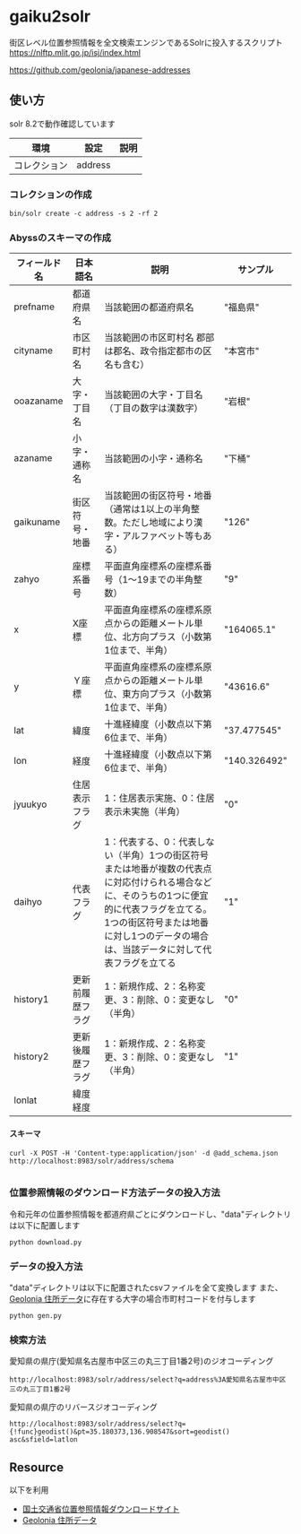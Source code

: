 
# gaiku2solr

街区レベル位置参照情報を全文検索エンジンであるSolrに投入するスクリプト
https://nlftp.mlit.go.jp/isj/index.html

https://github.com/geolonia/japanese-addresses
## 使い方
solr 8.2で動作確認しています

|  環境   |  設定 | 説明  | 
| ---- | ---- |---- |
|  コレクション   |  address |   | 

### コレクションの作成

```
bin/solr create -c address -s 2 -rf 2
```

### Abyssのスキーマの作成
|  フィールド名   |  日本語名  | 説明  | サンプル  |
| ---- | ---- |---- |---- |
|prefname|都道府県名|当該範囲の都道府県名|"福島県"|
|cityname|市区町村名|当該範囲の市区町村名 郡部は郡名、政令指定都市の区名も含む）|"本宮市"|
|ooazaname|大字・丁目名|当該範囲の大字・丁目名（丁目の数字は漢数字）|"岩根"|
|azaname|小字・通称名|当該範囲の小字・通称名|"下桶"|
|gaikuname|街区符号・地番|当該範囲の街区符号・地番（通常は1以上の半角整数。ただし地域により漢字・アルファベット等もある）|"126"|
|zahyo|座標系番号|平面直角座標系の座標系番号（1～19までの半角整数）|"9"
|x|X座標|平面直角座標系の座標系原点からの距離メートル単位、北方向プラス（小数第1位まで、半角）|"164065.1"|
|y|Ｙ座標|平面直角座標系の座標系原点からの距離メートル単位、東方向プラス（小数第1位まで、半角）|"43616.6"|
|lat|緯度|十進経緯度（小数点以下第6位まで、半角）|"37.477545"|
|lon|経度|十進経緯度（小数点以下第6位まで、半角）|"140.326492"|
|jyuukyo|住居表示フラグ|1：住居表示実施、0：住居表示未実施（半角）|"0"|
|daihyo|代表フラグ|1：代表する、0：代表しない（半角）1つの街区符号または地番が複数の代表点に対応付けられる場合などに、そのうちの1つに便宜的に代表フラグを立てる。1つの街区符号または地番に対し1つのデータの場合は、当該データに対して代表フラグを立てる|"1"|
|history1|更新前履歴フラグ|1：新規作成、2：名称変更、3：削除、0：変更なし（半角）|"0"|
|history2|更新後履歴フラグ|1：新規作成、2：名称変更、3：削除、0：変更なし（半角）|"1"|
|lonlat|緯度経度|||

#### スキーマ



```
curl -X POST -H 'Content-type:application/json' -d @add_schema.json  http://localhost:8983/solr/address/schema


```
### 位置参照情報のダウンロード方法データの投入方法

令和元年の位置参照情報を都道府県ごとにダウンロードし、"data"ディレクトリは以下に配置します
```
python download.py
```

### データの投入方法

"data"ディレクトリは以下に配置されたcsvファイルを全て変換します
また、[Geolonia 住所データ](https://github.com/geolonia/japanese-addresses)に存在する大字の場合市町村コードを付与します

```
python gen.py
```

### 検索方法

愛知県の県庁(愛知県名古屋市中区三の丸三丁目1番2号)のジオコーディング
```
http://localhost:8983/solr/address/select?q=address%3A愛知県名古屋市中区三の丸三丁目1番2号
```

愛知県の県庁のリバースジオコーディング
```
http://localhost:8983/solr/address/select?q={!func}geodist()&pt=35.180373,136.908547&sort=geodist() asc&sfield=latlon
```

## Resource

以下を利用
* [国土交通省位置参照情報ダウンロードサイト](https://nlftp.mlit.go.jp/cgi-bin/isj/dls/_choose_method.cgi)
* [Geolonia 住所データ](https://github.com/geolonia/japanese-addresses)